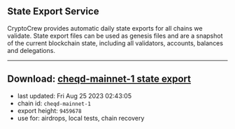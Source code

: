## State Export Service
CryptoCrew provides automatic daily state exports for all chains we validate. State export files can be used as genesis files and are a snapshot of the current blockchain state, including all validators, accounts, balances and delegations.

---
**Download: [cheqd-mainnet-1 state export](https://dl.ccvalidators.com/SERVICE/cheqd/cheqd-mainnet-1_export_9459678.json)**
---

- last updated: Fri Aug 25 2023 02:43:05
- chain id: `cheqd-mainnet-1`
- export height: `9459678`
- use for: airdrops, local tests, chain recovery
